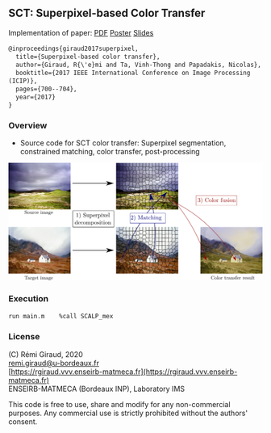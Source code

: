 ## SCT: Superpixel-based Color Transfer

Implementation of paper:   [PDF](https://hal.archives-ouvertes.fr/hal-01519644/file/Giraud_SCT_ICIP17.pdf)   [Poster](http://rgiraud.vvv.enseirb-matmeca.fr/data/download/pres/Poster_SCT_ICIP_2017.pdf)   [Slides](http://rgiraud.vvv.enseirb-matmeca.fr/data/download/pres/Slides_SCT_ICIP_2017.pdf)
```
@inproceedings{giraud2017superpixel,
  title={Superpixel-based color transfer},
  author={Giraud, R{\'e}mi and Ta, Vinh-Thong and Papadakis, Nicolas},
  booktitle={2017 IEEE International Conference on Image Processing (ICIP)},
  pages={700--704},
  year={2017}
}
```

### Overview

- Source code for SCT color transfer: Superpixel segmentation, constrained matching, color transfer, post-processing 

![image](./Figures/sct_method.png)


### Execution

```
run main.m    %call SCALP_mex
```


### License

(C) Rémi Giraud, 2020  
remi.giraud@u-bordeaux.fr  
[https://rgiraud.vvv.enseirb-matmeca.fr](https://rgiraud.vvv.enseirb-matmeca.fr)  
ENSEIRB-MATMECA (Bordeaux INP), Laboratory IMS

This code is free to use, share and modify for any non-commercial purposes.
Any commercial use is strictly prohibited without the authors' consent.
